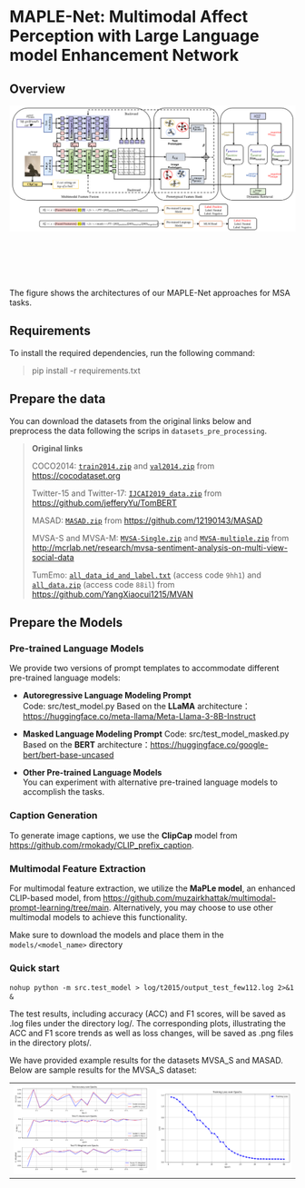 # MAPLE-Net: Multimodal Affect Perception with Large Language model Enhancement Network

## Overview

<img src="figs/overview.png" alt="model architecture" width="1000" style="display: block; margin-bottom: 100px;">


The figure shows the architectures of  our MAPLE-Net approaches for MSA tasks. 

## Requirements

To install the required dependencies, run the following command:
>pip install -r requirements.txt

## Prepare the data

You can download the datasets from the original links below and preprocess the data following the scrips in `datasets_pre_processing`.

>**Original links**
>
>COCO2014: [`train2014.zip`](http://images.cocodataset.org/zips/train2014.zip) and [`val2014.zip`](http://images.cocodataset.org/zips/val2014.zip) from https://cocodataset.org
>
>Twitter-15 and Twitter-17: [`IJCAI2019_data.zip`](https://drive.google.com/file/d/1PpvvncnQkgDNeBMKVgG2zFYuRhbL873g/view) from https://github.com/jefferyYu/TomBERT
>
>MASAD: [`MASAD.zip`](https://drive.google.com/file/d/19YJ8vEYCb-uEKUqSGFmysUTvNzxhVKFE/view?usp=sharing) from https://github.com/12190143/MASAD
>
>MVSA-S and MVSA-M: [`MVSA-Single.zip`](https://portland-my.sharepoint.com/:u:/g/personal/shiaizhu2-c_my_cityu_edu_hk/Ebcsf1kUpL9Do_u4UfNh7CgBC19i6ldyYbDZwr6lVbkGQQ) and [`MVSA-multiple.zip`](https://portland-my.sharepoint.com/:u:/g/personal/shiaizhu2-c_my_cityu_edu_hk/EV4aaLrE-nxGs4ZNyZ8J_o8Bj6hui-PnU-FKYtG7S5r_xQ) from http://mcrlab.net/research/mvsa-sentiment-analysis-on-multi-view-social-data
>
>TumEmo: [`all_data_id_and_label.txt`](https://pan.baidu.com/s/1O8GmVGCDp_XRftSdEBLghQ) (access code `9hh1`) and [`all_data.zip`](https://pan.baidu.com/s/1F5d1urf67-yaSy-tcsS_4A) (access code `88il`) from https://github.com/YangXiaocui1215/MVAN

## Prepare the Models

### Pre-trained Language Models

We provide two versions of prompt templates to accommodate different pre-trained language models:

- **Autoregressive Language Modeling Prompt**  
  Code: src/test_model.py
  Based on the **LLaMA** architecture：https://huggingface.co/meta-llama/Meta-Llama-3-8B-Instruct

- **Masked Language Modeling Prompt**
  Code: src/test_model_masked.py
  Based on the **BERT** architecture：https://huggingface.co/google-bert/bert-base-uncased

- **Other Pre-trained Language Models**  
  You can experiment with alternative pre-trained language models to accomplish the tasks.

### Caption Generation
To generate image captions, we use the **ClipCap** model from https://github.com/rmokady/CLIP_prefix_caption. 

### Multimodal Feature Extraction
For multimodal feature extraction, we utilize the **MaPLe model**, an enhanced CLIP-based model, from  https://github.com/muzairkhattak/multimodal-prompt-learning/tree/main.
Alternatively, you may choose to use other multimodal models to achieve this functionality.

Make sure to download the models and place them in the `models/<model_name>` directory

### Quick start

```shell
nohup python -m src.test_model > log/t2015/output_test_few112.log 2>&1 &
```
The test results, including accuracy (ACC) and F1 scores, will be saved as .log files under the directory log/<dataset>. The corresponding plots, illustrating the ACC and F1 score trends as well as loss changes, will be saved as .png files in the directory plots/<dataset>.

We have provided example results for the datasets MVSA_S and MASAD. Below are sample results for the MVSA_S dataset:

<table>
  <tr>
    <td><img src="plots/mvsa_s/mvsa_s.png" alt="Result 1" width="300"></td>
    <td><img src="plots/mvsa_s/training_loss_few221.png" alt="Result 2" width="300"></td>
  </tr>
</table>


